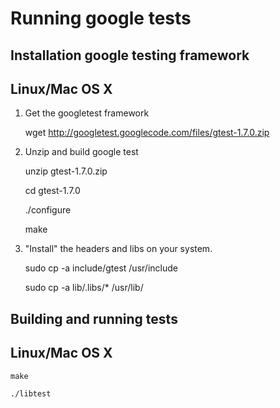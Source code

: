 Running google tests
====================

Installation google testing framework
-------------------------------------

## Linux/Mac OS X

1. Get the googletest framework

	wget http://googletest.googlecode.com/files/gtest-1.7.0.zip


2. Unzip and build google test

	unzip gtest-1.7.0.zip

	cd gtest-1.7.0

	./configure

	make

3. "Install" the headers and libs on your system.

	sudo cp -a include/gtest /usr/include

	sudo cp -a lib/.libs/* /usr/lib/

Building and running tests
--------------------------

## Linux/Mac OS X

	make

	./libtest

